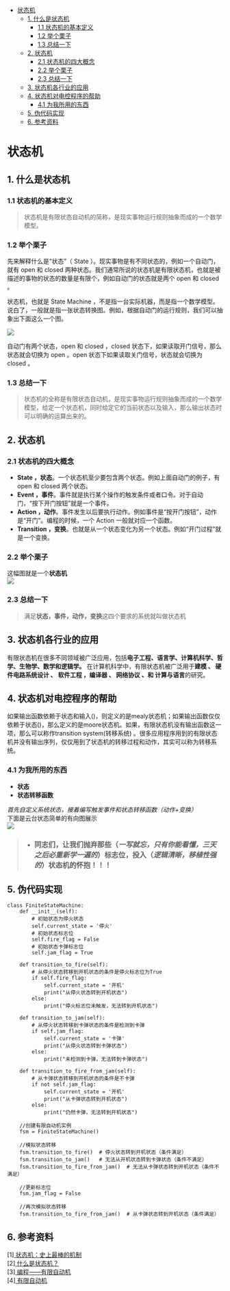 <!-- TOC -->

- [状态机](#状态机)
  - [1. 什么是状态机](#1-什么是状态机)
    - [1.1 状态机的基本定义](#11-状态机的基本定义)
    - [1.2 举个栗子](#12-举个栗子)
    - [1.3 总结一下](#13-总结一下)
  - [2. 状态机](#2-状态机)
    - [2.1 状态机的四大概念](#21-状态机的四大概念)
    - [2.2 举个栗子](#22-举个栗子)
    - [2.3 总结一下](#23-总结一下)
  - [3. 状态机各行业的应用](#3-状态机各行业的应用)
  - [4. 状态机对电控程序的帮助](#4-状态机对电控程序的帮助)
    - [4.1 为我所用的东西](#41-为我所用的东西)
  - [5. 伪代码实现](#5-伪代码实现)
  - [6. 参考资料](#6-参考资料)

<!-- /TOC -->
# 状态机

## 1. 什么是状态机
### 1.1 状态机的基本定义
>状态机是有限状态自动机的简称，是现实事物运行规则抽象而成的一个数学模型。
### 1.2 举个栗子
先来解释什么是“状态”（ State ）。现实事物是有不同状态的，例如一个自动门，就有 open 和 closed 两种状态。我们通常所说的状态机是有限状态机，也就是被描述的事物的状态的数量是有限个，例如自动门的状态就是两个 open 和 closed 。

状态机，也就是 State Machine ，不是指一台实际机器，而是指一个数学模型。说白了，一般就是指一张状态转换图。例如，根据自动门的运行规则，我们可以抽象出下面这么一个图。

![](https://github.com/sos-xiaobai/A-First-Course-in-Optimization-Theory/blob/main/images/v2-6592767bc90a8c71b2743e8fedaa6b00_r.jpg?raw=true)

自动门有两个状态，open 和 closed ，closed 状态下，如果读取开门信号，那么状态就会切换为 open 。open 状态下如果读取关门信号，状态就会切换为 closed 。
### 1.3 总结一下
>状态机的全称是有限状态自动机，是现实事物运行规则抽象而成的一个数学模型，给定一个状态机，同时给定它的当前状态以及输入，那么输出状态时可以明确的运算出来的。
## 2. 状态机
### 2.1 状态机的四大概念

- **State ，状态**。一个状态机至少要包含两个状态。例如上面自动门的例子，有 open 和 closed 两个状态。  
- **Event ，事件**。事件就是执行某个操作的触发条件或者口令。对于自动门，“按下开门按钮”就是一个事件。  
- **Action ，动作**。事件发生以后要执行动作。例如事件是“按开门按钮”，动作是“开门”。编程的时候，一个 Action 一般就对应一个函数。  
- **Transition ，变换**。也就是从一个状态变化为另一个状态。例如“开门过程”就是一个变换。
### 2.2 举个栗子
这幅图就是一个**状态机**  
![](https://github.com/sos-xiaobai/A-First-Course-in-Optimization-Theory/blob/main/images/v2-d969ec28d841bde7c135db2720a03a8b_r.png?raw=true)
### 2.3 总结一下
>满足**状态，事件，动作，变换**这四个要求的系统就叫做状态机
## 3. 状态机各行业的应用
有限状态机在很多不同领域被广泛应用，包括**电子工程、语言学、计算机科学、哲学、生物学、数学和逻辑学。** 在计算机科学中，有限状态机被广泛用于**建模 、 硬件电路系统设计 、 软件工程 ，编译器 、 网络协议 、和 计算与语言**的研究。
## 4. 状态机对电控程序的帮助
如果输出函数依赖于状态和输入()，则定义的是mealy状态机；如果输出函数仅仅依赖于状态()，那么定义的是moore状态机。如果，有限状态机没有输出函数这一项，那么可以称作transition system(转移系统) 。很多应用程序用到的有限状态机并没有输出序列，仅仅用到了状态机的转移过程和动作，其实可以称为转移系统。
### 4.1 为我所用的东西
 - **状态**  
 - **状态转移函数**    

*首先自定义系统状态，接着编写触发事件和状态转移函数（动作+变换）*  
下面是云台状态简单的有向图展示  
![](https://github.com/sos-xiaobai/A-First-Course-in-Optimization-Theory/blob/main/images/graph.png?raw=true)   
> - ### 同志们，让我们抛弃那些（***一写就忘，只有你能看懂，三天之后必重新学一遍的***）标志位，投入（***逻辑清晰，移植性强的***）状态机的怀抱！！！
## 5. 伪代码实现
    class FiniteStateMachine:
        def __init__(self):
            # 初始状态为停火状态
            self.current_state = '停火'
            # 初始状态标志位
            self.fire_flag = False
            # 初始状态卡弹标志位
            self.jam_flag = True

        def transition_to_fire(self):
            # 从停火状态转移到开机状态的条件是停火标志位为True
            if self.fire_flag:
                self.current_state = '开机'
                print("从停火状态转到开机状态")
            else:
                print("停火标志位未触发，无法转到开机状态")

        def transition_to_jam(self):
            # 从停火状态转移到卡弹状态的条件是检测到卡弹
            if self.jam_flag:
                self.current_state = '卡弹'
                print("从停火状态转到卡弹状态")
            else:
                print("未检测到卡弹，无法转到卡弹状态")

        def transition_to_fire_from_jam(self):
            # 从卡弹状态转移到开机状态的条件是不卡弹
            if not self.jam_flag:
                self.current_state = '开机'
                print("从卡弹状态转到开机状态")
            else:
                print("仍然卡弹，无法转到开机状态")

        //创建有限自动机实例
        fsm = FiniteStateMachine()

        //模拟状态转移
        fsm.transition_to_fire()  # 停火状态转到开机状态（条件满足）
        fsm.transition_to_jam()   # 无法从开机状态转到卡弹状态（条件不满足）
        fsm.transition_to_fire_from_jam()  # 无法从卡弹状态转到开机状态（条件不满足）

        //更新标志位
        fsm.jam_flag = False
        
        //再次模拟状态转移
        fsm.transition_to_fire_from_jam()  # 从卡弹状态转到开机状态（条件满足）
## 6. 参考资料  
[1][ 状态机：史上最棒的机制][1]  
[2][ 什么是状态机？][2]  
[3][ 编程——有限自动机][3]  
[4][ 有限自动机][4]

 
[1]:https://zhuanlan.zhihu.com/p/47434856
[2]:https://zhuanlan.zhihu.com/p/34639172
[3]:https://zhuanlan.zhihu.com/p/651128045
[4]:https://zhuanlan.zhihu.com/p/58738364